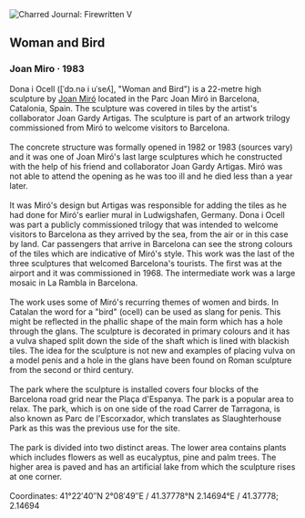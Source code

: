<div class="artwork-of-the-day">
  <div class="container">
    <div class="img-wrapper">
      <img
        src="https://uploads8.wikiart.org/00184/images/joan-miro/dona-i-ocell-1.jpg!Large.jpg"
        alt="Charred Journal: Firewritten V" />
    </div>
    <div class="artwork-detail">
      <div class="artwork-origin"> 
        <h2 class="artwork-name">Woman and Bird</h2>
        <h3 class="artist">
          Joan Miro
                    ·  1983
        </h3>
      </div>
      <p class="description">
        <span class="artwork-description-text ng-binding" ng-bind-html="viewModel.ArtworkOfTheDay.Description | unsafe">Dona i Ocell ([ˈdɔ.nə i uˈseʎ], "Woman and Bird") is a 22-metre high sculpture by <a target="_blank" href="/en/joan-miro">Joan Miró</a> located in the Parc Joan Miró in Barcelona, Catalonia, Spain. The sculpture was covered in tiles by the artist's collaborator Joan Gardy Artigas. The sculpture is part of an artwork trilogy commissioned from Miró to welcome visitors to Barcelona.
<br>
<br>The concrete structure was formally opened in 1982 or 1983 (sources vary) and it was one of Joan Miró's last large sculptures which he constructed with the help of his friend and collaborator Joan Gardy Artigas. Miró was not able to attend the opening as he was too ill and he died less than a year later.
<br>
<br>It was Miró's design but Artigas was responsible for adding the tiles as he had done for Miró's earlier mural in Ludwigshafen, Germany. Dona i Ocell was part a publicly commissioned trilogy that was intended to welcome visitors to Barcelona as they arrived by the sea, from the air or in this case by land. Car passengers that arrive in Barcelona can see the strong colours of the tiles which are indicative of Miró's style. This work was the last of the three sculptures that welcomed Barcelona's tourists. The first was at the airport and it was commissioned in 1968. The intermediate work was a large mosaic in La Rambla in Barcelona.
<br>
<br>The work uses some of Miró's recurring themes of women and birds. In Catalan the word for a "bird" (ocell) can be used as slang for penis. This might be reflected in the phallic shape of the main form which has a hole through the glans. The sculpture is decorated in primary colours and it has a vulva shaped split down the side of the shaft which is lined with blackish tiles. The idea for the sculpture is not new and examples of placing vulva on a model penis and a hole in the glans have been found on Roman sculpture from the second or third century.
<br>
<br>The park where the sculpture is installed covers four blocks of the Barcelona road grid near the Plaça d'Espanya. The park is a popular area to relax. The park, which is on one side of the road Carrer de Tarragona, is also known as Parc de l'Escorxador, which translates as Slaughterhouse Park as this was the previous use for the site.
<br>
<br>The park is divided into two distinct areas. The lower area contains plants which includes flowers as well as eucalyptus, pine and palm trees. The higher area is paved and has an artificial lake from which the sculpture rises at one corner.
<br>
<br>Coordinates: 41°22′40″N 2°08′49″E﻿ / ﻿41.37778°N 2.14694°E﻿ / 41.37778; 2.14694</span>
                        <div class="text-shadow-container" ng-show="showShadow" style=""></div>
      </p>
    </div>
  </div>

</div>
